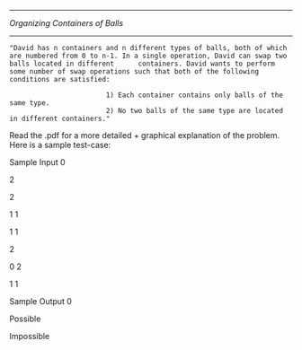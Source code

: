 ********************************
*Organizing Containers of Balls*
********************************


	"David has n containers and n different types of balls, both of which are numbered from 0 to n-1. In a single operation, David can swap two balls located in different 		containers. David wants to perform some number of swap operations such that both of the following conditions are satisfied:

							1) Each container contains only balls of the same type.
							2) No two balls of the same type are located in different containers."


Read the .pdf for a more detailed + graphical explanation of the problem. Here is a sample test-case:

Sample Input 0

2

2

1 1

1 1

2

0 2

1 1


Sample Output 0

Possible

Impossible